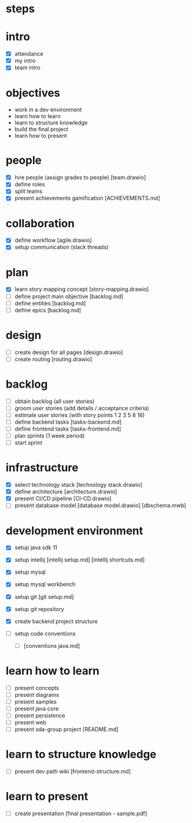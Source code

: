 # steps

# intro
- [x] attendance
- [x] my intro
- [x] team intro

# objectives
- work in a dev environment
- learn how to learn
- learn to structure knowledge
- build the final project
- learn how to present

# people
- [x] hire people (assign grades to people) [team.drawio]
- [x] define roles
- [x] split teams
- [x] present achievements gamification [ACHIEVEMENTS.md]

# collaboration
- [x] define workflow [agile.drawio]
- [x] setup communication (slack threads)

# plan
- [x] learn story mapping concept [story-mapping.drawio]
- [ ] define project main objective [backlog.md]
- [ ] define entities [backlog.md]
- [ ] define epics [backlog.md]

# design
- [ ] create design for all pages [design.drawio]
- [ ] create routing [routing.drawio]

# backlog
- [ ] obtain backlog (all user stories)
- [ ] groom user stories (add details / acceptance criteria)
- [ ] estimate user stories (with story points 1 2 3 5 8 16)
- [ ] define backend tasks [tasks-backend.md]
- [ ] define frontend tasks [tasks-frontend.md]
- [ ] plan sprints (1 week period)
- [ ] start sprint

# infrastructure
- [x] select technology stack [technology stack.drawio]
- [x] define architecture [architecture.drawio]
- [x] present CI/CD pipeline [CI-CD.drawio]
- [ ] present database model [database model.drawio] [dbschema.mwb]
  
# development environment
- [x] setup java sdk 11
- [x] setup intellij [intellij setup.md] [intellij shortcuts.md]
- [x] setup mysql
- [x] setup mysql workbench
- [x] setup git [git setup.md]
- [x] setup git repository

- [x] create backend project structure
- [ ] setup code conventions
    - [ ] [conventions java.md]

# learn how to learn
- [ ] present concepts
- [ ] present diagrams
- [ ] present samples
- [ ] present java core
- [ ] present persistence
- [ ] present web
- [ ] present sda-group project [README.md]

# learn to structure knowledge
- [ ] present dev path wiki [frontend-structure.md]

# learn to present
- [ ] create presentation [final presentation - sample.pdf]
